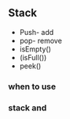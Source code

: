 ## Stack 
- Push- add 
- pop- remove 
- isEmpty()
- (isFull())
- peek()
### when to use

### stack and 
